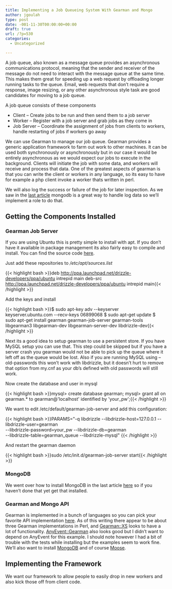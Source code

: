 ```yaml
---
title: Implementing a Job Queueing System With Gearman and Mongo
author: jgoulah
type: post
date: -001-11-30T00:00:00+00:00
draft: true
url: /?p=530
categories:
  - Uncategorized

---
```

A job queue, also known as a message queue provides an asynchronous communications protocol, meaning that the sender and receiver of the message do not need to interact with the message queue at the same time. This makes them great for speeding up a web request by offloading longer running tasks to the queue. Email, web requests that don&#8217;t require a response, image resizing, or any other asynchronous style task are good candidates for moving to a job queue.

A job queue consists of these components

  * Client – Create jobs to be run and then send them to a job server
  * Worker – Register with a job server and grab jobs as they come in
  * Job Server – Coordinate the assignment of jobs from clients to workers, handle restarting of jobs if workers go away

We can use Gearman to manage our job queue. Gearman provides a generic application framework to farm out work to other machines. It can be used both synchronously or asynchronously but in our case it would be entirely asynchronous as we would expect our jobs to execute in the background. Clients will initiate the job with some data, and workers will receive and process that data. One of the greatest aspects of gearman is that you can write the client or workers in any language, so its easy to have for example a php client invoke a worker thats written in perl. 

We will also log the success or failure of the job for later inspection. As we saw in the [last article][1] mongodb is a great way to handle log data so we&#8217;ll implement a role to do that. 

## Getting the Components Installed

### Gearman Job Server

If you are using Ubuntu this is pretty simple to install with apt. If you don&#8217;t have it available in package management its also fairly easy to compile and install. You can find the source code [here][2].

Just add these repositories to _/etc/apt/sources.list_

{{< highlight bash >}}deb http://ppa.launchpad.net/drizzle-developers/ppa/ubuntu intrepid main
deb-src http://ppa.launchpad.net/drizzle-developers/ppa/ubuntu intrepid main{{< /highlight >}}

Add the keys and install

{{< highlight bash >}}$ sudo apt-key adv --keyserver keyserver.ubuntu.com --recv-keys 06899068
$ sudo apt-get update
$ sudo apt-get install gearman gearman-job-server gearman-tools libgearman3 libgearman-dev libgearman-server-dev  libdrizzle-dev{{< /highlight >}}

Next its a good idea to setup gearman to use a persistent store. If you have MySQL setup you can use that. This step could be skipped but if you have a server crash you gearman would not be able to pick up the queue where it left off as the queue would be lost. Also if you are running MySQL using &#8211;old-passwords this won&#8217;t work with libdrizzle, but it doesn&#8217;t hurt to remove that option from my.cnf as your db&#8217;s defined with old passwords will still work. 

Now create the database and user in mysql

{{< highlight bash >}}mysql&gt; create database gearman;
mysql&gt; grant all on gearman.* to gearman@'localhost' identified by 'your_pw';{{< /highlight >}}

We want to edit /etc/default/gearman-job-server and add this configuration:

{{< highlight bash >}}PARAMS="-q libdrizzle --libdrizzle-host=127.0.0.1 --libdrizzle-user=gearman \
        --libdrizzle-password=your_pw --libdrizzle-db=gearman \
        --libdrizzle-table=gearman_queue --libdrizzle-mysql"
{{< /highlight >}}

And restart the gearman daemon

{{< highlight bash >}}sudo /etc/init.d/gearman-job-server start{{< /highlight >}}

### MongoDB

We went over how to install MongoDB in the last article [here][3] so if you haven&#8217;t done that yet get that installed.

### Gearman and Mongo API

Gearman is implemented in a bunch of languages so you can pick your favorite API implementation [here][4]. As of this writing there appear to be about three Gearman implementations in Perl, and [Gearman::XS][5] looks to have a lot of functionality.  [AnyEvent::Gearman][6] also looks good but I didn&#8217;t want to depend on AnyEvent for this example. I should note however I had a bit of trouble with the tests while installing but the examples seem to work fine. We&#8217;ll also want to install [MongoDB][7] and of course [Moose][8]. 

## Implementing the Framework

We want our framework to allow people to easily drop in new workers and also kick those off from client code.

 [1]: http://blog.johngoulah.com/2010/01/using-mongo-and-map-reduce-on-apache-access-logs/
 [2]: http://launchpad.net/gearmand/trunk/0.11/+download/gearmand-0.11.tar.gz
 [3]: http://blog.johngoulah.com/2010/01/using-mongo-and-map-reduce-on-apache-access-logs/#installmongo
 [4]: http://gearman.org/index.php?id=download#client_worker_apis
 [5]: http://search.cpan.org/~dschoen/Gearman-XS-0.7/
 [6]: http://search.cpan.org/~typester/AnyEvent-Gearman-0.06/
 [7]: http://search.cpan.org/~kristina/MongoDB-0.28/
 [8]: http://search.cpan.org/~drolsky/Moose-0.94
